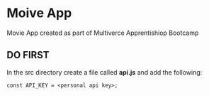 # Moive App

Movie App created as part of Multiverce Apprentishiop Bootcamp

## DO FIRST

In the src directory create a file called **api.js** and add the following:

`const API_KEY = <personal api key>;`
